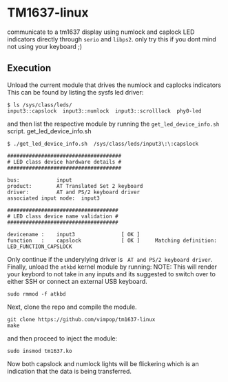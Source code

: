 # TM1637-linux
communicate to a tm1637 display using numlock and caplock LED indicators directly through ```serio``` and   ```libps2```.
only try this if you dont mind not using your keyboard ;) 
## Execution
Unload the current module that drives the numlock and caplocks indicators
This can be found by listing the sysfs led driver:
```
$ ls /sys/class/leds/
input3::capslock  input3::numlock  input3::scrolllock  phy0-led
```
and then list the respective module by running the ```get_led_device_info.sh``` script.
get_led_device_info.sh
```
$ ./get_led_device_info.sh  /sys/class/leds/input3\:\:capslock
 
#####################################
# LED class device hardware details #
#####################################

bus:			input
product:		AT Translated Set 2 keyboard
driver:			AT and PS/2 keyboard driver
associated input node:	input3

####################################
# LED class device name validation #
####################################

devicename :	input3               [ OK ]     
function   :	capslock             [ OK ]     Matching definition: LED_FUNCTION_CAPSLOCK

```
Only continue if the underylying driver is ``` AT and PS/2 keyboard driver```.
Finally, unload the ```atkbd``` kernel module by running:
NOTE: This will render your keybord to not take in any inputs and its suggested to switch over to either SSH or connect an external USB keyboard. 
```
sudo rmmod -f atkbd
````
Next, clone the repo and compile the module.
```
git clone https://github.com/vimpop/tm1637-linux
make 
```
and then proceed to inject the module:
```
sudo insmod tm1637.ko
```
Now both capslock and numlock lights will be flickering which is an indication that the data is being transferred. 

